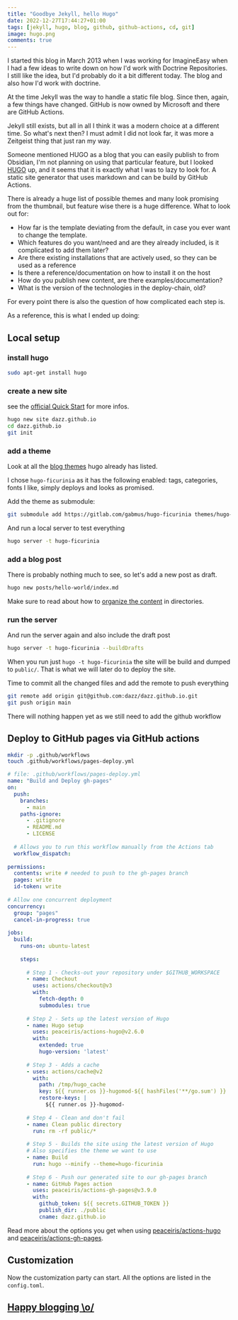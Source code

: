 ```yaml
---
title: "Goodbye Jekyll, hello Hugo"
date: 2022-12-27T17:44:27+01:00
tags: [jekyll, hugo, blog, github, github-actions, cd, git]
image: hugo.png
comments: true
---
```


I started this blog in March 2013 when I was working for ImagineEasy when I had a few ideas to write down on how I'd work with Doctrine Repositories. I still like the idea, but I'd probably do it a bit different today. The blog and also how I'd work with doctrine.

At the time Jekyll was the way to handle a static file blog. Since then, again, a few things have changed. GitHub is now owned by Microsoft and there are GitHub Actions.

Jekyll still exists, but all in all I think it was a modern choice at a different time. So what's next then? I must admit I did not look far, it was more a Zeitgeist thing that just ran my way.

Someone mentioned HUGO as a blog that you can easily publish to from Obsidian, I'm not planning on using that particular feature, but I looked [HUGO](https://gohugo.io/about/) up, and it seems that it is exactly what I was to lazy to look for. A static site generator that uses markdown and can be build by GitHub Actions.

There is already a huge list of possible themes and many look promising from the thumbnail, but feature wise there is a huge difference. What to look out for:

* How far is the template deviating from the default, in case you ever want to change the template.
* Which features do you want/need and are they already included, is it complicated to add them  later?
* Are there existing installations that are actively used, so they can be used as a reference
* Is there a reference/documentation on how to install it on the host
* How do you publish new content, are there examples/documentation?
* What is the version of the technologies in the deploy-chain, old?

For every point there is also the question of how complicated each step is.

As a reference, this is what I ended up doing:

## Local setup

### install hugo
```bash
sudo apt-get install hugo
```

### create a new site
see the [official Quick Start](https://gohugo.io/getting-started/quick-start/) for more infos.
```bash
hugo new site dazz.github.io
cd dazz.github.io
git init
```

### add a theme
Look at all the [blog themes](https://themes.gohugo.io/tags/blog/) hugo already has listed.

I chose `hugo-ficurinia` as it has the following enabled: tags, categories, fonts I like, simply deploys and looks as promised.

Add the theme as submodule:
```bash
git submodule add https://gitlab.com/gabmus/hugo-ficurinia themes/hugo-ficurinia
```

And run a local server to test everything
```bash
hugo server -t hugo-ficurinia
```

### add a blog post
There is probably nothing much to see, so let's add a new post as draft.
```bash
hugo new posts/hello-world/index.md
```
Make sure to read about how to [organize the content](https://gohugo.io/content-management/organization/) in directories.

### run the server
And run the server again and also include the draft post
```bash
hugo server -t hugo-ficurinia --buildDrafts
```

When you run just `hugo -t hugo-ficurinia`  the site will be build and dumped to `public/`. That is what we will later do to deploy the site.

Time to commit all the changed files and add the remote to push everything
```bash
git remote add origin git@github.com:dazz/dazz.github.io.git
git push origin main
```
There will nothing happen yet as we still need to add the github workflow

## Deploy to GitHub pages via GitHub actions

```bash
mkdir -p .github/workflows
touch .github/workflows/pages-deploy.yml
```


```yaml
# file: .github/workflows/pages-deploy.yml
name: "Build and Deploy gh-pages"  
on:  
  push:  
    branches:  
      - main  
    paths-ignore:  
      - .gitignore  
      - README.md  
      - LICENSE  
  
  # Allows you to run this workflow manually from the Actions tab  
  workflow_dispatch:  
  
permissions:  
  contents: write # needed to push to the gh-pages branch
  pages: write  
  id-token: write  
  
# Allow one concurrent deployment  
concurrency:  
  group: "pages"  
  cancel-in-progress: true  
  
jobs:  
  build:  
    runs-on: ubuntu-latest  
  
    steps:  
  
      # Step 1 - Checks-out your repository under $GITHUB_WORKSPACE  
      - name: Checkout  
        uses: actions/checkout@v3  
        with:  
          fetch-depth: 0  
          submodules: true  
  
      # Step 2 - Sets up the latest version of Hugo  
      - name: Hugo setup  
        uses: peaceiris/actions-hugo@v2.6.0  
        with:  
          extended: true  
          hugo-version: 'latest'  
  
      # Step 3 - Adds a cache  
      - uses: actions/cache@v2  
        with:  
          path: /tmp/hugo_cache  
          key: ${{ runner.os }}-hugomod-${{ hashFiles('**/go.sum') }}  
          restore-keys: |  
            ${{ runner.os }}-hugomod-  
  
      # Step 4 - Clean and don't fail  
      - name: Clean public directory  
        run: rm -rf public/*  
  
      # Step 5 - Builds the site using the latest version of Hugo  
      # Also specifies the theme we want to use      
      - name: Build  
        run: hugo --minify --theme=hugo-ficurinia  
  
      # Step 6 - Push our generated site to our gh-pages branch  
      - name: GitHub Pages action  
        uses: peaceiris/actions-gh-pages@v3.9.0  
        with:  
          github_token: ${{ secrets.GITHUB_TOKEN }}  
          publish_dir: ./public  
          cname: dazz.github.io
```

Read more about the options you get when using [peaceiris/actions-hugo](https://github.com/marketplace/actions/hugo-setup) and [peaceiris/actions-gh-pages](https://github.com/marketplace/actions/github-pages-action).

## Customization
Now the customization party can start. All the options are listed in the `config.toml`.

## [Happy blogging \\o/](https://dazz.github.io)